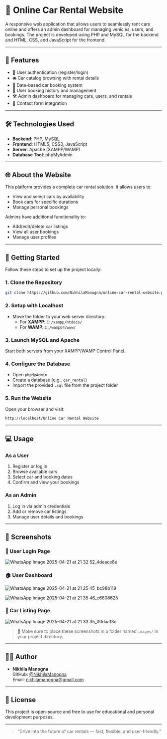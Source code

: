 # 🚗 Online Car Rental Website

A responsive web application that allows users to seamlessly rent cars online and offers an admin dashboard for managing vehicles, users, and bookings. The project is developed using PHP and MySQL for the backend and HTML, CSS, and JavaScript for the frontend.

---

## 📌 Features

- 🔐 User authentication (register/login)
- 🚘 Car catalog browsing with rental details
- 📅 Date-based car booking system
- 🧾 User booking history and management
- 🛠️ Admin dashboard for managing cars, users, and rentals
- 📧 Contact form integration

---

## 🛠️ Technologies Used

- **Backend**: PHP, MySQL
- **Frontend**: HTML5, CSS3, JavaScript
- **Server**: Apache (XAMPP/WAMP)
- **Database Tool**: phpMyAdmin

---

## 🌐 About the Website

This platform provides a complete car rental solution. It allows users to:

- View and select cars by availability
- Book cars for specific durations
- Manage personal bookings

Admins have additional functionality to:

- Add/edit/delete car listings
- View all user bookings
- Manage user profiles

---

## 🚀 Getting Started

Follow these steps to set up the project locally:

### 1. Clone the Repository

```bash
git clone https://github.com/NikhilaManogna/online-car-rental-website.git
```

### 2. Setup with Localhost

- Move the folder to your web server directory:
  - For **XAMPP**: `C:/xampp/htdocs/`
  - For **WAMP**: `C:/wamp64/www/`

### 3. Launch MySQL and Apache

Start both servers from your XAMPP/WAMP Control Panel.

### 4. Configure the Database

- Open `phpMyAdmin`
- Create a database (e.g., `car_rental`)
- Import the provided `.sql` file from the project folder

### 5. Run the Website

Open your browser and visit:
```
http://localhost/Online Car Rental Website
```

---

## 💻 Usage

### As a User

1. Register or log in
2. Browse available cars
3. Select car and booking dates
4. Confirm and view your bookings

### As an Admin

1. Log in via admin credentials
2. Add or remove car listings
3. Manage user details and bookings

---

## 📸 Screenshots

### 🔐 User Login Page
![WhatsApp Image 2025-04-21 at 21 32 52_4deace8e](https://github.com/user-attachments/assets/6bd23f5f-aece-4bb1-b098-0e731c157686)

### 🏠 User Dashboard
![WhatsApp Image 2025-04-21 at 21 25 45_bc98b119](https://github.com/user-attachments/assets/25e38721-4720-4420-9df5-b9826e201e3f)

![WhatsApp Image 2025-04-21 at 21 35 46_c6608625](https://github.com/user-attachments/assets/c24cb760-862c-4e68-84df-47ff397b0fcf)

### 🚗 Car Listing Page
![WhatsApp Image 2025-04-21 at 21 33 35_00daa13c](https://github.com/user-attachments/assets/90224856-2efc-40b5-97f9-0609c0f3cdb3)


> 📁 Make sure to place these screenshots in a folder named `images/` in your project directory.

---

## 👨‍💻 Author

- **Nikhila Manogna**  
  GitHub: [@NikhilaManogna](https://github.com/NikhilaManogna)  
  Email: nikhilamanogna@gmail.com

---

## 📜 License

This project is open-source and free to use for educational and personal development purposes.

---

> “Drive into the future of car rentals — fast, flexible, and user-friendly.”
